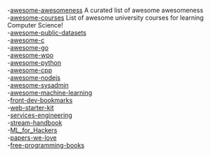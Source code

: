 -[awesome-awesomeness](https://github.com/bayandin/awesome-awesomeness) A curated list of awesome awesomeness  
-[awesome-courses](https://github.com/prakhar1989/awesome-courses) List of awesome university courses for learning Computer Science!  
-[awesome-public-datasets](https://github.com/caesar0301/awesome-public-datasets)  
-[awesome-c](https://github.com/kozross/awesome-c)  
-[awesome-go](https://github.com/avelino/awesome-go)  
-[awesome-wpo](https://github.com/davidsonfellipe/awesome-wpo)  
-[awesome-python](https://github.com/vinta/awesome-python)  
-[awesome-cpp](https://github.com/fffaraz/awesome-cpp)  
-[awesome-nodejs](https://github.com/sindresorhus/awesome-nodejs)  
-[awesome-sysadmin](https://github.com/kahun/awesome-sysadmin)  
-[awesome-machine-learning](https://github.com/josephmisiti/awesome-machine-learning)  
-[front-dev-bookmarks](https://github.com/dypsilon/frontend-dev-bookmarks)  
-[web-starter-kit](https://github.com/google/web-starter-kit)  
-[services-engineering](https://github.com/mmcgrana/services-engineering)  
-[stream-handbook](https://github.com/substack/stream-handbook)  
-[ML_for_Hackers](https://github.com/johnmyleswhite/ML_for_Hackers)  
-[papers-we-love](https://github.com/papers-we-love/papers-we-love)  
-[free-programming-books](https://github.com/vhf/free-programming-books)  
